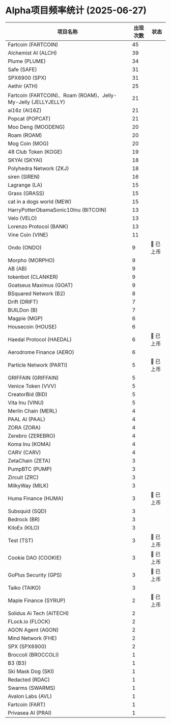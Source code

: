 # Alpha项目频率统计 (2025-06-27)

| 项目名称 | 出现次数 | 状态 |
| --- | --- | --- |
| Fartcoin (FARTCOIN) | 45 |  |
| Alchemist AI (ALCH) | 39 |  |
| Plume (PLUME) | 34 |  |
| Safe (SAFE) | 31 |  |
| SPX6900 (SPX) | 31 |  |
| Aethir (ATH) | 25 |  |
| Fartcoin (FARTCOIN)、Roam (ROAM)、Jelly-My-Jelly (JELLYJELLY) | 21 |  |
| ai16z (AI16Z) | 21 |  |
| Popcat (POPCAT) | 21 |  |
| Moo Deng (MOODENG) | 20 |  |
| Roam (ROAM) | 20 |  |
| Mog Coin (MOG) | 20 |  |
| 48 Club Token (KOGE) | 19 |  |
| SKYAI (SKYAI) | 18 |  |
| Polyhedra Network (ZKJ) | 18 |  |
| siren (SIREN) | 16 |  |
| Lagrange (LA) | 15 |  |
| Grass (GRASS) | 15 |  |
| cat in a dogs world (MEW) | 15 |  |
| HarryPotterObamaSonic10Inu (BITCOIN) | 13 |  |
| Velo (VELO) | 13 |  |
| Lorenzo Protocol (BANK) | 13 |  |
| Vine Coin (VINE) | 11 |  |
| Ondo (ONDO) | 9 | 🔔 已上币 |
| Morpho (MORPHO) | 9 |  |
| AB (AB) | 9 |  |
| tokenbot (CLANKER) | 9 |  |
| Goatseus Maximus (GOAT) | 9 |  |
| BSquared Network (B2) | 8 |  |
| Drift (DRIFT) | 7 |  |
| BUILDon (B) | 7 |  |
| Magpie (MGP) | 6 |  |
| Housecoin (HOUSE) | 6 |  |
| Haedal Protocol (HAEDAL) | 6 | 🔔 已上币 |
| Aerodrome Finance (AERO) | 6 |  |
| Particle Network (PARTI) | 5 | 🔔 已上币 |
| GRIFFAIN (GRIFFAIN) | 5 |  |
| Venice Token (VVV) | 5 |  |
| CreatorBid (BID) | 5 |  |
| Vita Inu (VINU) | 5 |  |
| Merlin Chain (MERL) | 4 |  |
| PAAL AI (PAAL) | 4 |  |
| ZORA (ZORA) | 4 |  |
| Zerebro (ZEREBRO) | 4 |  |
| Koma Inu (KOMA) | 4 |  |
| CARV (CARV) | 4 |  |
| ZetaChain (ZETA) | 3 |  |
| PumpBTC (PUMP) | 3 |  |
| Zircuit (ZRC) | 3 |  |
| MilkyWay (MILK) | 3 |  |
| Huma Finance (HUMA) | 3 | 🔔 已上币 |
| Subsquid (SQD) | 3 |  |
| Bedrock (BR) | 3 |  |
| KiloEx (KILO) | 3 |  |
| Test (TST) | 3 | 🔔 已上币 |
| Cookie DAO (COOKIE) | 3 | 🔔 已上币 |
| GoPlus Security (GPS) | 3 | 🔔 已上币 |
| Taiko (TAIKO) | 3 |  |
| Maple Finance (SYRUP) | 2 | 🔔 已上币 |
| Solidus Ai Tech (AITECH) | 2 |  |
| FLock.io (FLOCK) | 2 |  |
| AGON Agent (AGON) | 2 |  |
| Mind Network (FHE) | 2 |  |
| SPX (SPX6900) | 2 |  |
| Broccoli (BROCCOLI) | 1 |  |
| B3 (B3) | 1 |  |
| Ski Mask Dog (SKI) | 1 |  |
| Redacted (RDAC) | 1 |  |
| Swarms (SWARMS) | 1 |  |
| Avalon Labs (AVL) | 1 |  |
| Fartcoin (FART) | 1 |  |
| Privasea AI (PRAI) | 1 |  |
